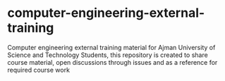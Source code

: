 # computer-engineering-external-training
Computer engineering external training material for Ajman University of Science and Technology Students, this repository is created to share course material, open discussions through issues and as a reference for required course work

